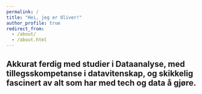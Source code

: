 ```yaml
---
permalink: /
title: "Hei, jeg er Oliver!"
author_profile: true
redirect_from: 
  - /about/
  - /about.html
---
```




## Akkurat ferdig med studier i Dataanalyse, med tillegsskompetanse i datavitenskap, og skikkelig fascinert av alt som har med tech og data å gjøre. 





